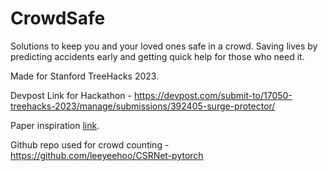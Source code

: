 # CrowdSafe
Solutions to keep you and your loved ones safe in a crowd. Saving lives by predicting accidents early and getting quick help for those who need it.

Made for Stanford TreeHacks 2023.

Devpost Link for Hackathon - https://devpost.com/submit-to/17050-treehacks-2023/manage/submissions/392405-surge-protector/


Paper inspiration [link](https://arxiv.org/pdf/1802.10062.pdf).


Github repo used for crowd counting - https://github.com/leeyeehoo/CSRNet-pytorch
